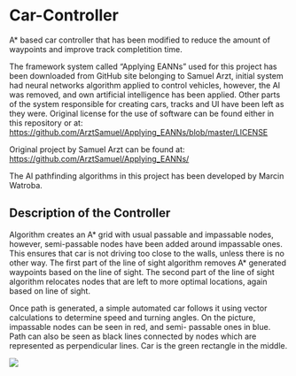 # Car-Controller
A* based car controller that has been modified to reduce the amount of waypoints and improve track completition time.

The framework system called “Applying EANNs” used for
this project has been downloaded from GitHub site
belonging to Samuel Arzt, initial system had neural
networks algorithm applied to control vehicles, however,
the AI was removed, and own artificial intelligence has
been applied. Other parts of the system responsible for
creating cars, tracks and UI have been left as they were.
Original license for the use of software can be found either in
this repository or at:
https://github.com/ArztSamuel/Applying_EANNs/blob/master/LICENSE

Original project by Samuel Arzt can be found at:
https://github.com/ArztSamuel/Applying_EANNs/

The AI pathfinding algorithms in this project has been developed by Marcin Watroba.

<h2>Description of the Controller</h2>
Algorithm creates an A* grid with usual passable and impassable nodes, however, semi-passable nodes have been added around impassable ones. This ensures that car is not driving too close to the walls, unless there is no other way. The first part of the line of sight algorithm removes A* generated waypoints based on the line of sight. The second part of the line of sight algorithm relocates nodes that are left to more optimal locations, again based on line of sight.

<p>Once path is generated, a simple automated car follows it using vector calculations to determine speed and turning angles. On the picture, impassable nodes can be seen in red, and semi- passable ones in blue. Path can also be seen as black lines connected by nodes which are represented as perpendicular lines. Car is the green rectangle in the middle.</p>
<img src="https://github.com/marcin388/Car-Controller/blob/master/carController.jpg">

